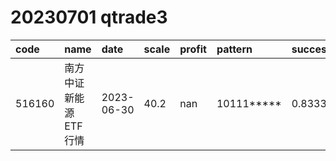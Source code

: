 
# 20230701 qtrade3
 | code | name | date | scale | profit | pattern | success_rate | success_cnt | fund_cnt | 
 | :----- | :----- | :----- | :----- | :----- | :----- | :----- | :----- | :----- | 
 | 516160 | 南方中证新能源ETF行情 | 2023-06-30 | 40.2 | nan | 10111***** | 0.8333333333333334 | 15 | 18 | 

